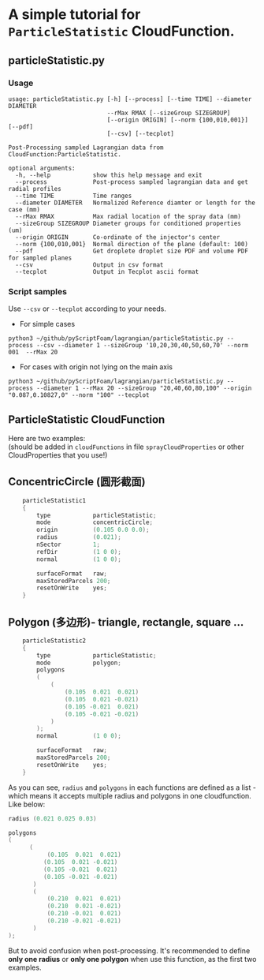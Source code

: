 A simple tutorial for `ParticleStatistic` CloudFunction.
=======

## particleStatistic.py
### Usage
```
usage: particleStatistic.py [-h] [--process] [--time TIME] --diameter DIAMETER
                            --rMax RMAX [--sizeGroup SIZEGROUP]
                            [--origin ORIGIN] [--norm {100,010,001}] [--pdf]
                            [--csv] [--tecplot]

Post-Processing sampled Lagrangian data from CloudFunction:ParticleStatistic.

optional arguments:
  -h, --help            show this help message and exit
  --process             Post-process sampled lagrangian data and get radial profiles
  --time TIME           Time ranges
  --diameter DIAMETER   Normalized Reference diamter or length for the case (mm)
  --rMax RMAX           Max radial location of the spray data (mm)
  --sizeGroup SIZEGROUP Diameter groups for conditioned properties (um)
  --origin ORIGIN       Co-ordinate of the injector's center
  --norm {100,010,001}  Normal direction of the plane (default: 100)
  --pdf                 Get droplete droplet size PDF and volume PDF for sampled planes
  --csv                 Output in csv format
  --tecplot             Output in Tecplot ascii format
```
### Script samples
Use `--csv` or `--tecplot` according to your needs. 

- For simple cases
```
python3 ~/github/pyScriptFoam/lagrangian/particleStatistic.py --process --csv --diameter 1 --sizeGroup '10,20,30,40,50,60,70' --norm 001  --rMax 20
```

- For cases with origin not lying on the main axis
```
python3 ~/github/pyScriptFoam/lagrangian/particleStatistic.py --process --diameter 1 --rMax 20 --sizeGroup "20,40,60,80,100" --origin "0.087,0.10827,0" --norm "100" --tecplot
```


## ParticleStatistic CloudFunction
Here are two examples:  
(should be added in `cloudFunctions`  in file `sprayCloudProperties` or other CloudProperties that you use!)

## ConcentricCircle (圆形截面)
```c
    particleStatistic1
    {
        type            particleStatistic;
        mode            concentricCircle;
        origin          (0.105 0.0 0.0);
        radius          (0.021);
        nSector         1;
        refDir          (1 0 0);
        normal          (1 0 0);

        surfaceFormat   raw;
        maxStoredParcels 200;
        resetOnWrite    yes;
    }
```
## Polygon (多边形)- triangle, rectangle, square ...
```c
    particleStatistic2
    {
        type            particleStatistic;
        mode            polygon;
        polygons
        (
            (
                (0.105  0.021  0.021)
                (0.105  0.021 -0.021)
                (0.105 -0.021  0.021)
                (0.105 -0.021 -0.021)
            )    
        );
        normal          (1 0 0);

        surfaceFormat   raw;
        maxStoredParcels 200;
        resetOnWrite    yes;
    }
```
As you can see, `radius` and `polygons` in each functions are defined as a list - which means it accepts multiple radius and polygons in one  cloudfunction.  Like below:
```c
radius (0.021 0.025 0.03)
```
```c
polygons
(
      (
           (0.105  0.021  0.021)
          (0.105  0.021 -0.021)
          (0.105 -0.021  0.021)
          (0.105 -0.021 -0.021)
       )
       (
           (0.210  0.021  0.021)
           (0.210  0.021 -0.021)
           (0.210 -0.021  0.021)
           (0.210 -0.021 -0.021)
       )
);
```
But to avoid confusion when post-processing. It's recommended to define **only one radius**  or **only one polygon** when use this function, as the first two examples.

```
